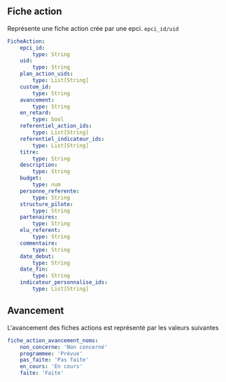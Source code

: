 ## Fiche action

Représente une fiche action crée par une epci.
`epci_id/uid`

```yaml
FicheAction:
    epci_id:
        type: String
    uid:
        type: String
    plan_action_uids:
        type: List[String]
    custom_id:
        type: String
    avancement:
        type: String
    en_retard:
        type: bool
    referentiel_action_ids:
        type: List[String]
    referentiel_indicateur_ids:
        type: List[String]
    titre:
        type: String
    description:
        type: String
    budget:
        type: num
    personne_referente:
        type: String
    structure_pilote:
        type: String
    partenaires:
        type: String
    elu_referent:
        type: String
    commentaire:
        type: String
    date_debut:
        type: String
    date_fin:
        type: String
    indicateur_personnalise_ids:
        type: List[String]
```

## Avancement

L'avancement des fiches actions est représenté par les valeurs suivantes

```yaml
fiche_action_avancement_noms:
    non_concerne: 'Non concerné'
    programmee: 'Prévue'
    pas_faite: 'Pas faite'
    en_cours: 'En cours'
    faite: 'Faite'
```
